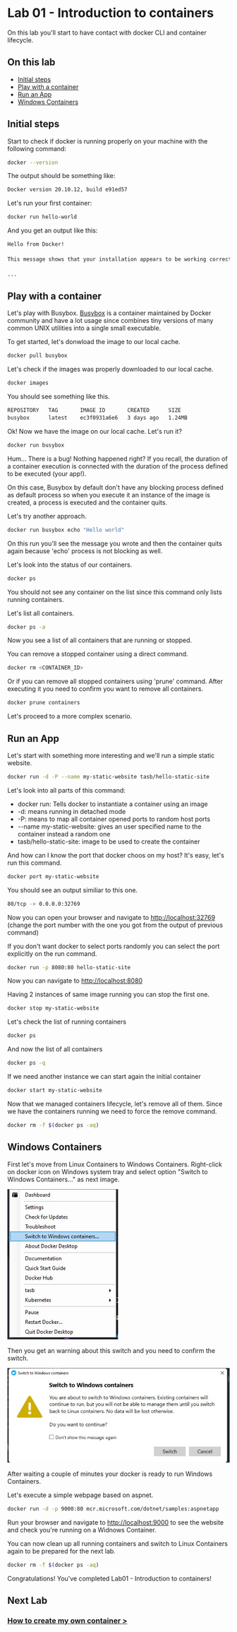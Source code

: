 # Lab 01 - Introduction to containers

On this lab you'll start to have contact with docker CLI and container lifecycle.

## On this lab

- [Initial steps](README.md#initial-steps)
- [Play with a container](README.md#play-with-a-container)
- [Run an App](README.md#run-an-app)
- [Windows Containers](README.md#windows-containers)

## Initial steps

Start to check if docker is running properly on your machine with the following command:

```bash
docker --version
```

The output should be something like:

```bash
Docker version 20.10.12, build e91ed57
```

Let's run your first container:

```bash
docker run hello-world
````

And you get an output like this:

```bash
Hello from Docker!

This message shows that your installation appears to be working correctly.

...
```

## Play with a container

Let's play with Busybox. [Busybox](https://hub.docker.com/_/busybox) is a container maintained by Docker community and have a lot usage since combines tiny versions of many common UNIX utilities into a single small executable.

To get started, let's donwload the image to our local cache.

```bash
docker pull busybox
```

Let's check if the images was properly downloaded to our local cache.

```bash
docker images
```

You should see something like this.

```bash
REPOSITORY   TAG       IMAGE ID       CREATED      SIZE
busybox      latest    ec3f0931a6e6   3 days ago   1.24MB
```

Ok! Now we have the image on our local cache. Let's run it?

```bash
docker run busybox
```

Hum... There is a bug! Nothing happened right? If you recall, the duration of a container execution is connected with the duration of the process defined to be executed (your app!).

On this case, Busybox by default don't have any blocking process defined as default process so when you execute it an instance of the image is created, a process is executed and the container quits.

Let's try another approach.

```bash
docker run busybox echo "Hello world"
```

On this run you'll see the message you wrote and then the container quits again because 'echo' process is not blocking as well.

Let's look into the status of our containers.

```bash
docker ps
```

You should not see any container on the list since this command only lists running containers.

Let's list all containers.

```bash
docker ps -a
```

Now you see a list of all containers that are running or stopped.

You can remove a stopped container using a direct command.

```bash
docker rm <CONTAINER_ID>
```

Or if you can remove all stopped containers using 'prune' command. After executing it you need to confirm you want to remove all containers.

```bash
docker prune containers
```

Let's proceed to a more complex scenario.

## Run an App

Let's start with something more interesting and we'll run a simple static website.

```bash
docker run -d -P --name my-static-website tasb/hello-static-site
```

Let's look into all parts of this command:

- docker run: Tells docker to instantiate a container using an image
- -d: means running in detached mode
- -P: means to map all container opened ports to random host ports
- --name my-static-website: gives an user specified name to the container instead a random one
- tasb/hello-static-site: image to be used to create the container

And how can I know the port that docker choos on my host? It's easy, let's run this command.

```bash
docker port my-static-website
```

You should see an output similiar to this one.

```bash
80/tcp -> 0.0.0.0:32769
```

Now you can open your browser and navigate to <http://localhost:32769> (change the port number with the one you got from the output of previous command)

If you don't want docker to select ports randomly you can select the port explicitly on the run command.

```bash
docker run -p 8080:80 hello-static-site
```

Now you can navigate to <http://localhost:8080>

Having 2 instances of same image running you can stop the first one.

```bash
docker stop my-static-website
```

Let's check the list of running containers

```bash
docker ps
```

And now the list of all containers

```bash
docker ps -q 
```

If we need another instance we can start again the initial container

```bash
docker start my-static-website
```

Now that we managed containers lifecycle, let's remove all of them. Since we have the containers running we need to force the remove command.

```bash
docker rm -f $(docker ps -aq)
```

## Windows Containers

First let's move from Linux Containers to Windows Containers. Right-click on docker icon on Windows system tray and select option "Switch to Windows Containers..." as next image.

![Switch to Windows Containers...](images/lab01/image01.jpg "Switch to Windows Containers...")

Then you get an warning about this switch and you need to confirm the switch.

![Confirm Switch](images/lab01/image02.jpg "Confirm Switch")

After waiting a couple of minutes your docker is ready to run Windows Containers.

Let's execute a simple webpage based on aspnet.

```bash
docker run -d -p 9000:80 mcr.microsoft.com/dotnet/samples:aspnetapp
```

Run your browser and navigate to <http://localhost:9000> to see the website and check you're running on a Widnows Container.

You can now clean up all running containers and switch to Linux Containers again to be prepared for the next lab.

```bash
docker rm -f $(docker ps -aq)
```

Congratulations! You've completed Lab01 - Introduction to containers!

## Next Lab

### [How to create my own container >](lab02.md)
